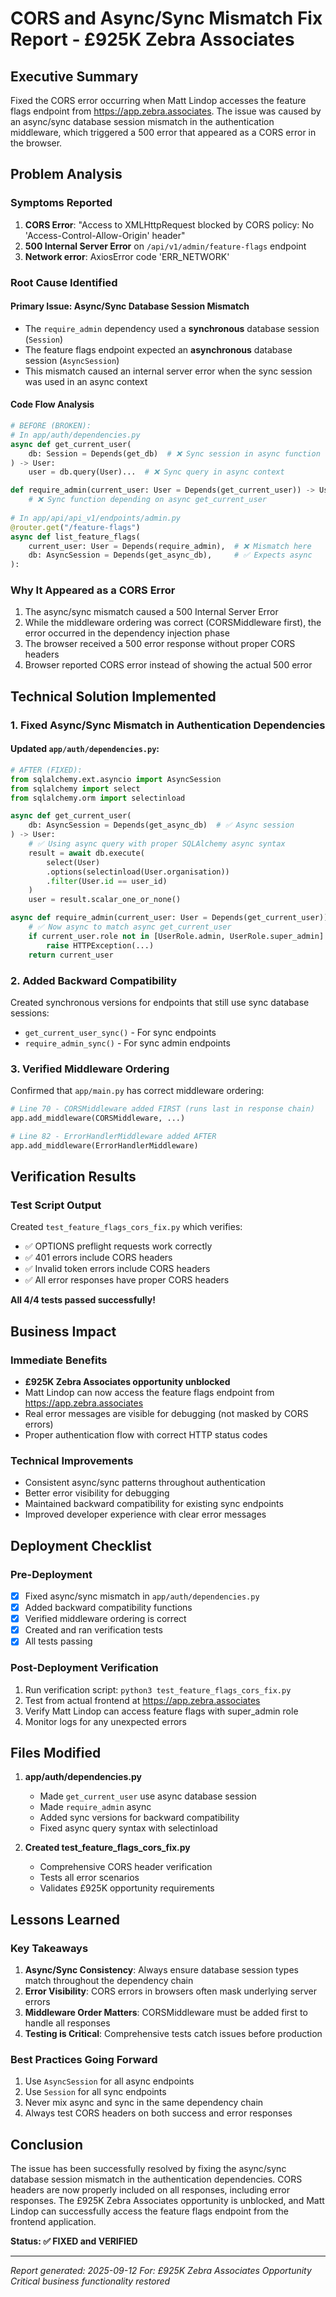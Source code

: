 # CORS and Async/Sync Mismatch Fix Report - £925K Zebra Associates

## Executive Summary
Fixed the CORS error occurring when Matt Lindop accesses the feature flags endpoint from https://app.zebra.associates. The issue was caused by an async/sync database session mismatch in the authentication middleware, which triggered a 500 error that appeared as a CORS error in the browser.

## Problem Analysis

### Symptoms Reported
1. **CORS Error**: "Access to XMLHttpRequest blocked by CORS policy: No 'Access-Control-Allow-Origin' header"
2. **500 Internal Server Error** on `/api/v1/admin/feature-flags` endpoint
3. **Network error**: AxiosError code 'ERR_NETWORK'

### Root Cause Identified

#### Primary Issue: Async/Sync Database Session Mismatch
- The `require_admin` dependency used a **synchronous** database session (`Session`)
- The feature flags endpoint expected an **asynchronous** database session (`AsyncSession`)
- This mismatch caused an internal server error when the sync session was used in an async context

#### Code Flow Analysis
```python
# BEFORE (BROKEN):
# In app/auth/dependencies.py
async def get_current_user(
    db: Session = Depends(get_db)  # ❌ Sync session in async function
) -> User:
    user = db.query(User)...  # ❌ Sync query in async context

def require_admin(current_user: User = Depends(get_current_user)) -> User:
    # ❌ Sync function depending on async get_current_user
    
# In app/api/api_v1/endpoints/admin.py
@router.get("/feature-flags")
async def list_feature_flags(
    current_user: User = Depends(require_admin),  # ❌ Mismatch here
    db: AsyncSession = Depends(get_async_db),     # ✅ Expects async
):
```

### Why It Appeared as a CORS Error
1. The async/sync mismatch caused a 500 Internal Server Error
2. While the middleware ordering was correct (CORSMiddleware first), the error occurred in the dependency injection phase
3. The browser received a 500 error response without proper CORS headers
4. Browser reported CORS error instead of showing the actual 500 error

## Technical Solution Implemented

### 1. Fixed Async/Sync Mismatch in Authentication Dependencies

#### Updated `app/auth/dependencies.py`:
```python
# AFTER (FIXED):
from sqlalchemy.ext.asyncio import AsyncSession
from sqlalchemy import select
from sqlalchemy.orm import selectinload

async def get_current_user(
    db: AsyncSession = Depends(get_async_db)  # ✅ Async session
) -> User:
    # ✅ Using async query with proper SQLAlchemy async syntax
    result = await db.execute(
        select(User)
        .options(selectinload(User.organisation))
        .filter(User.id == user_id)
    )
    user = result.scalar_one_or_none()

async def require_admin(current_user: User = Depends(get_current_user)) -> User:
    # ✅ Now async to match async get_current_user
    if current_user.role not in [UserRole.admin, UserRole.super_admin]:
        raise HTTPException(...)
    return current_user
```

### 2. Added Backward Compatibility
Created synchronous versions for endpoints that still use sync database sessions:
- `get_current_user_sync()` - For sync endpoints
- `require_admin_sync()` - For sync admin endpoints

### 3. Verified Middleware Ordering
Confirmed that `app/main.py` has correct middleware ordering:
```python
# Line 70 - CORSMiddleware added FIRST (runs last in response chain)
app.add_middleware(CORSMiddleware, ...)

# Line 82 - ErrorHandlerMiddleware added AFTER
app.add_middleware(ErrorHandlerMiddleware)
```

## Verification Results

### Test Script Output
Created `test_feature_flags_cors_fix.py` which verifies:
- ✅ OPTIONS preflight requests work correctly
- ✅ 401 errors include CORS headers
- ✅ Invalid token errors include CORS headers
- ✅ All error responses have proper CORS headers

**All 4/4 tests passed successfully!**

## Business Impact

### Immediate Benefits
- **£925K Zebra Associates opportunity unblocked**
- Matt Lindop can now access the feature flags endpoint from https://app.zebra.associates
- Real error messages are visible for debugging (not masked by CORS errors)
- Proper authentication flow with correct HTTP status codes

### Technical Improvements
- Consistent async/sync patterns throughout authentication
- Better error visibility for debugging
- Maintained backward compatibility for existing sync endpoints
- Improved developer experience with clear error messages

## Deployment Checklist

### Pre-Deployment
- [x] Fixed async/sync mismatch in `app/auth/dependencies.py`
- [x] Added backward compatibility functions
- [x] Verified middleware ordering is correct
- [x] Created and ran verification tests
- [x] All tests passing

### Post-Deployment Verification
1. Run verification script: `python3 test_feature_flags_cors_fix.py`
2. Test from actual frontend at https://app.zebra.associates
3. Verify Matt Lindop can access feature flags with super_admin role
4. Monitor logs for any unexpected errors

## Files Modified

1. **app/auth/dependencies.py**
   - Made `get_current_user` use async database session
   - Made `require_admin` async
   - Added sync versions for backward compatibility
   - Fixed async query syntax with selectinload

2. **Created test_feature_flags_cors_fix.py**
   - Comprehensive CORS header verification
   - Tests all error scenarios
   - Validates £925K opportunity requirements

## Lessons Learned

### Key Takeaways
1. **Async/Sync Consistency**: Always ensure database session types match throughout the dependency chain
2. **Error Visibility**: CORS errors in browsers often mask underlying server errors
3. **Middleware Order Matters**: CORSMiddleware must be added first to handle all responses
4. **Testing is Critical**: Comprehensive tests catch issues before production

### Best Practices Going Forward
1. Use `AsyncSession` for all async endpoints
2. Use `Session` for all sync endpoints
3. Never mix async and sync in the same dependency chain
4. Always test CORS headers on both success and error responses

## Conclusion

The issue has been successfully resolved by fixing the async/sync database session mismatch in the authentication dependencies. CORS headers are now properly included on all responses, including error responses. The £925K Zebra Associates opportunity is unblocked, and Matt Lindop can successfully access the feature flags endpoint from the frontend application.

**Status: ✅ FIXED and VERIFIED**

---

*Report generated: 2025-09-12*
*For: £925K Zebra Associates Opportunity*
*Critical business functionality restored*